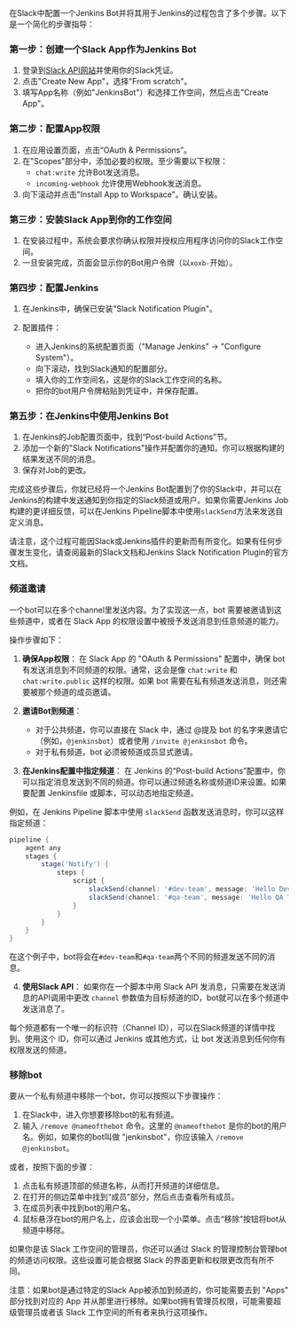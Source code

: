 在Slack中配置一个Jenkins Bot并将其用于Jenkins的过程包含了多个步骤。以下是一个简化的步骤指导：

### 第一步：创建一个Slack App作为Jenkins Bot

1. 登录到[Slack API网站](https://api.slack.com/apps)并使用你的Slack凭证。
2. 点击"Create New App"，选择"From scratch"。
3. 填写App名称（例如"JenkinsBot"）和选择工作空间，然后点击"Create App"。

### 第二步：配置App权限

1. 在应用设置页面，点击“OAuth & Permissions”。
2. 在"Scopes"部分中，添加必要的权限。至少需要以下权限：
	- `chat:write` 允许Bot发送消息。
	- `incoming-webhook` 允许使用Webhook发送消息。
3. 向下滚动并点击"Install App to Workspace"。确认安装。

### 第三步：安装Slack App到你的工作空间

1. 在安装过程中，系统会要求你确认权限并授权应用程序访问你的Slack工作空间。
2. 一旦安装完成，页面会显示你的Bot用户令牌（以`xoxb-`开始）。

### 第四步：配置Jenkins

1. 在Jenkins中，确保已安装"Slack Notification Plugin"。

2. 配置插件：
	- 进入Jenkins的系统配置页面（"Manage Jenkins" -> "Configure System"）。
	- 向下滚动，找到Slack通知的配置部分。
	- 填入你的工作空间名，这是你的Slack工作空间的名称。
	- 把你的bot用户令牌粘贴到凭证中，并保存配置。

### 第五步：在Jenkins中使用Jenkins Bot

1. 在Jenkins的Job配置页面中，找到“Post-build Actions”节。
2. 添加一个新的"Slack Notifications"操作并配置你的通知。你可以根据构建的结果发送不同的消息。
3. 保存对Job的更改。

完成这些步骤后，你就已经将一个Jenkins Bot配置到了你的Slack中，并可以在Jenkins的构建中发送通知到你指定的Slack频道或用户。如果你需要Jenkins Job构建的更详细反馈，可以在Jenkins Pipeline脚本中使用`slackSend`方法来发送自定义消息。

请注意，这个过程可能因Slack或Jenkins插件的更新而有所变化。如果有任何步骤发生变化，请查阅最新的Slack文档和Jenkins Slack Notification Plugin的官方文档。

### 频道邀请
一个bot可以在多个channel里发送内容。为了实现这一点，bot 需要被邀请到这些频道中，或者在 Slack App 的权限设置中被授予发送消息到任意频道的能力。

操作步骤如下：

1. **确保App权限**：
   在 Slack App 的 "OAuth & Permissions" 配置中，确保 bot 有发送消息到不同频道的权限。通常，这会是像 `chat:write` 和 `chat:write.public` 这样的权限。如果 bot 需要在私有频道发送消息，则还需要被那个频道的成员邀请。

2. **邀请Bot到频道**：
	- 对于公共频道，你可以直接在 Slack 中，通过 @提及 bot 的名字来邀请它（例如，`@jenkinsbot`）或者使用 `/invite @jenkinsbot` 命令。
	- 对于私有频道，bot 必须被频道成员显式邀请。

3. **在Jenkins配置中指定频道**：
   在 Jenkins 的“Post-build Actions”配置中，你可以指定消息发送到不同的频道。你可以通过频道名称或频道ID来设置。如果要配置 Jenkinsfile 或脚本，可以动态地指定频道。

例如，在 Jenkins Pipeline 脚本中使用 `slackSend` 函数发送消息时，你可以这样指定频道：

```groovy
pipeline {
    agent any
    stages {
        stage('Notify') {
            steps {
                script {
                    slackSend(channel: '#dev-team', message: 'Hello Dev Team!')
                    slackSend(channel: '#qa-team', message: 'Hello QA Team!')
                }
            }
        }
    }
}
```

在这个例子中，bot将会在`#dev-team`和`#qa-team`两个不同的频道发送不同的消息。

4. **使用Slack API**：
   如果你在一个脚本中用 Slack API 发消息，只需要在发送消息的API调用中更改 `channel` 参数值为目标频道的ID，bot就可以在多个频道中发送消息了。

每个频道都有一个唯一的标识符（Channel ID），可以在Slack频道的详情中找到。使用这个 ID，你可以通过 Jenkins 或其他方式，让 bot 发送消息到任何你有权限发送的频道。

### 移除bot

要从一个私有频道中移除一个bot，你可以按照以下步骤操作：

1. 在Slack中，进入你想要移除bot的私有频道。
2. 输入 `/remove @nameofthebot` 命令。这里的 `@nameofthebot` 是你的bot的用户名。例如，如果你的bot叫做 "jenkinsbot"，你应该输入 `/remove @jenkinsbot`。

或者，按照下面的步骤：

1. 点击私有频道顶部的频道名称，从而打开频道的详细信息。
2. 在打开的侧边菜单中找到“成员”部分，然后点击查看所有成员。
3. 在成员列表中找到bot的用户名。
4. 鼠标悬浮在bot的用户名上，应该会出现一个小菜单。点击“移除”按钮将bot从频道中移除。

如果你是该 Slack 工作空间的管理员，你还可以通过 Slack 的管理控制台管理bot的频道访问权限。这些设置可能会根据 Slack 的界面更新和权限更改而有所不同。

注意：如果bot是通过特定的Slack App被添加到频道的，你可能需要去到 "Apps" 部分找到对应的 App 并从那里进行移除。如果bot拥有管理员权限，可能需要超级管理员或者该 Slack 工作空间的所有者来执行这项操作。
